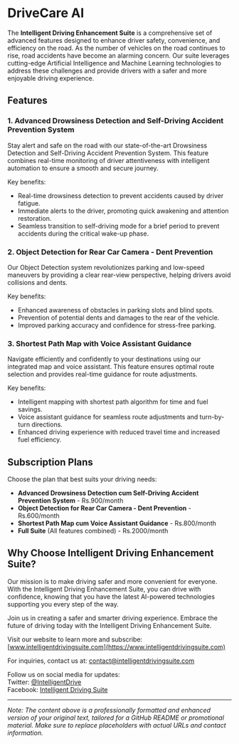 # DriveCare AI

The **Intelligent Driving Enhancement Suite** is a comprehensive set of advanced features designed to enhance driver safety, convenience, and efficiency on the road. As the number of vehicles on the road continues to rise, road accidents have become an alarming concern. Our suite leverages cutting-edge Artificial Intelligence and Machine Learning technologies to address these challenges and provide drivers with a safer and more enjoyable driving experience.

## Features

### 1. Advanced Drowsiness Detection and Self-Driving Accident Prevention System

Stay alert and safe on the road with our state-of-the-art Drowsiness Detection and Self-Driving Accident Prevention System. This feature combines real-time monitoring of driver attentiveness with intelligent automation to ensure a smooth and secure journey.

Key benefits:
- Real-time drowsiness detection to prevent accidents caused by driver fatigue.
- Immediate alerts to the driver, promoting quick awakening and attention restoration.
- Seamless transition to self-driving mode for a brief period to prevent accidents during the critical wake-up phase.

### 2. Object Detection for Rear Car Camera - Dent Prevention

Our Object Detection system revolutionizes parking and low-speed maneuvers by providing a clear rear-view perspective, helping drivers avoid collisions and dents.

Key benefits:
- Enhanced awareness of obstacles in parking slots and blind spots.
- Prevention of potential dents and damages to the rear of the vehicle.
- Improved parking accuracy and confidence for stress-free parking.

### 3. Shortest Path Map with Voice Assistant Guidance

Navigate efficiently and confidently to your destinations using our integrated map and voice assistant. This feature ensures optimal route selection and provides real-time guidance for route adjustments.

Key benefits:
- Intelligent mapping with shortest path algorithm for time and fuel savings.
- Voice assistant guidance for seamless route adjustments and turn-by-turn directions.
- Enhanced driving experience with reduced travel time and increased fuel efficiency.

## Subscription Plans

Choose the plan that best suits your driving needs:

- **Advanced Drowsiness Detection cum Self-Driving Accident Prevention System** - Rs.900/month
- **Object Detection for Rear Car Camera - Dent Prevention** - Rs.600/month
- **Shortest Path Map cum Voice Assistant Guidance** - Rs.800/month
- **Full Suite** (All features combined) - Rs.2000/month

## Why Choose Intelligent Driving Enhancement Suite?

Our mission is to make driving safer and more convenient for everyone. With the Intelligent Driving Enhancement Suite, you can drive with confidence, knowing that you have the latest AI-powered technologies supporting you every step of the way.

Join us in creating a safer and smarter driving experience. Embrace the future of driving today with the Intelligent Driving Enhancement Suite.

Visit our website to learn more and subscribe: [www.intelligentdrivingsuite.com](https://www.intelligentdrivingsuite.com)

For inquiries, contact us at: contact@intelligentdrivingsuite.com

Follow us on social media for updates:  
Twitter: [@IntelligentDrive](https://twitter.com/IntelligentDrive)  
Facebook: [Intelligent Driving Suite](https://www.facebook.com/IntelligentDrivingSuite)

---

*Note: The content above is a professionally formatted and enhanced version of your original text, tailored for a GitHub README or promotional material. Make sure to replace placeholders with actual URLs and contact information.*